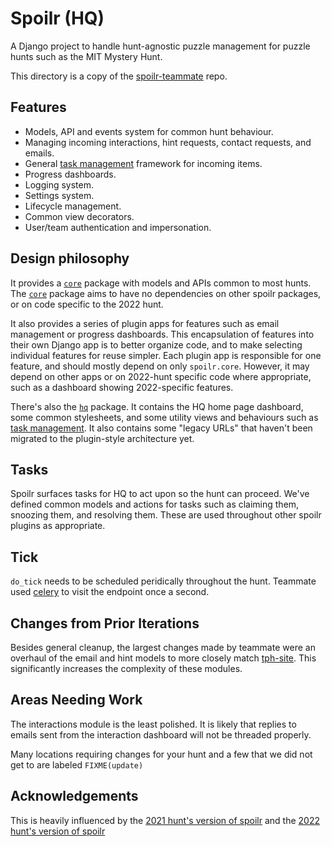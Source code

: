 # Spoilr (HQ)

A Django project to handle hunt-agnostic puzzle management for puzzle hunts such as the MIT Mystery Hunt.

This directory is a copy of the [spoilr-teammate](https://github.com/teammatehunt/spoilr-teammate) repo.

## Features

- Models, API and events system for common hunt behaviour.
- Managing incoming interactions, hint requests, contact requests, and emails.
- General [task management](#tasks) framework for incoming items.
- Progress dashboards.
- Logging system.
- Settings system.
- Lifecycle management.
- Common view decorators.
- User/team authentication and impersonation.

## Design philosophy

It provides a [`core`](spoilr/core/) package with models and APIs common to most hunts. The [`core`](spoilr/core/) package aims to have no dependencies on other spoilr packages, or on code specific to the 2022 hunt.

It also provides a series of plugin apps for features such as email management or progress dashboards. This encapsulation of features into their own Django app is to better organize code, and to make selecting individual features for reuse simpler. Each plugin app is responsible for one feature, and should mostly depend on only `spoilr.core`. However, it may depend on other apps or on 2022-hunt specific code where appropriate, such as a dashboard showing 2022-specific features.

There's also the [`hq`](spoilr/hq/) package. It contains the HQ home page dashboard, some common stylesheets, and some utility views and behaviours such as [task management](#tasks). It also contains some "legacy URLs" that haven't been migrated to the plugin-style architecture yet.

## Tasks

Spoilr surfaces tasks for HQ to act upon so the hunt can proceed. We've defined common models and actions for tasks such as claiming them, snoozing them, and resolving them. These are used throughout other spoilr plugins as appropriate.

## Tick

`do_tick` needs to be scheduled peridically throughout the hunt. Teammate used [celery](https://docs.celeryq.dev/) to visit the endpoint once a second.

## Changes from Prior Iterations

Besides general cleanup, the largest changes made by teammate were an overhaul of the email and hint models to more closely match [tph-site](https://github.com/teammatehunt/tph-site). This significantly increases the complexity of these modules.

## Areas Needing Work

The interactions module is the least polished. It is likely that replies to emails sent from the interaction dashboard will not be threaded properly.

Many locations requiring changes for your hunt and a few that we did not get to are labeled `FIXME(update)`

## Acknowledgements

This is heavily influenced by the [2021 hunt's version of spoilr](https://github.com/YewLabs/silenda/tree/master/spoilr) and the [2022 hunt's version of spoilr](https://github.com/Palindrome-Puzzles/2022-hunt/tree/main/spoilr)
